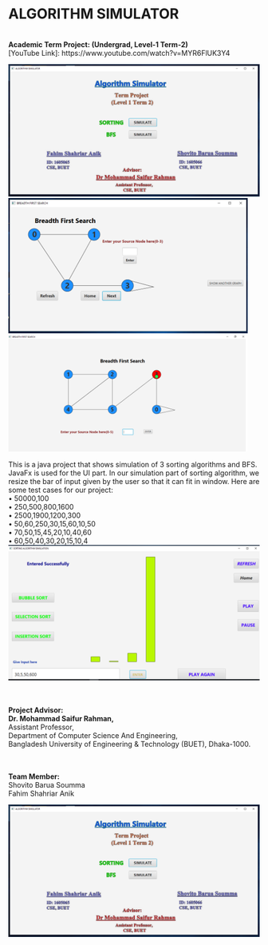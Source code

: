 
<h1>ALGORITHM SIMULATOR</h1> <br>
<b>Academic Term Project: (Undergrad, Level-1 Term-2)</b><br>
[YouTube Link]: https://www.youtube.com/watch?v=MYR6FlUK3Y4
<p> 
 <img src="https://github.com/shovito66/Algorithm-Simulator/blob/master/Screen%20Shot/SS%200.PNG" width="600" title="HOME"> <br> 
  <img src="https://github.com/shovito66/Algorithm-Simulator/blob/master/Screen%20Shot/SS%201.PNG" width="480" title="BFS 1">
  <img src="https://github.com/shovito66/Algorithm-Simulator/blob/master/Screen%20Shot/SS%202.PNG" width="480" title="BFS 2">
  
This is a java project that shows simulation of 3 sorting algorithms and BFS. JavaFx is used for the UI part.
In our simulation part of sorting algorithm, we resize the bar of input given by the user so that it can fit in window. 
Here are some test cases for our project: <br>
•	50000,100 <br>
•	250,500,800,1600 <br>
•	2500,1900,1200,300 <br>
•	50,60,250,30,15,60,10,50 <br>
•	70,50,15,45,20,10,40,60 <br>
•	60,50,40,30,20,15,10,4 <br>
<img src="https://github.com/shovito66/Algorithm-Simulator/blob/master/Screen%20Shot/SS%204.PNG" width="550" title="BFS 2"><br>
</p><br><br>
<b>Project Advisor: </b><br>
<b>Dr. Mohammad Saifur Rahman,</b><br>
Assistant Professor, <br>
Department of Computer Science And Engineering,<br>
Bangladesh University of Engineering & Technology (BUET), Dhaka-1000.<br>

<br><br>
<b>Team Member:</b><br>
Shovito Barua Soumma<br>
Fahim Shahriar Anik<br>

![alt text](https://github.com/shovito66/Algorithm-Simulator/blob/master/Screen%20Shot/SS%200.PNG)

